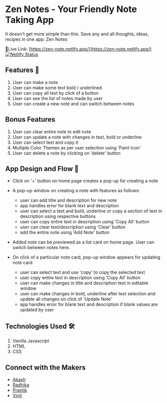 # Zen Notes - Your Friendly Note Taking App

It doesn't get more simple than this. Save any and all thoughts, ideas, recipes in one app: Zen Notes

🔗Live Link: [https://zen-note.netlify.app/](https://zen-note.netlify.app/)
[![Netlify Status](https://api.netlify.com/api/v1/badges/4a567912-ea3f-4d27-9a45-8d2045e8d234/deploy-status)](https://app.netlify.com/sites/zen-note/deploys)
</code>
## Features 💫

1. User can make a note
2. User can make some text bold / underlined
3. User can copy all text by click of a button
4. User can see the list of notes made by user
5. User can create a new note and can switch between notes

## Bonus Features

1. User can clear entire note to edit note
2. User can update a note with changes in text, bold or underline
3. User can select text and copy it 
4. Multiple Color Themes as per user selection using 'Paint Icon'
5. User can delete a note by clicking on 'delete' button

## App Design and Flow 💫

- Click on '+' button on home page creates a pop-up for creating a note

- A pop-up window on creating a note with features as follows:
    - user can add title and description for new note
    - app handles error for blank text and description
    - user can select a text and bold, underline or copy a section of text in description using respective buttons 
    - user can copy entire text in description using 'Copy All' button 
    - user can clear text/description using 'Clear' button 
    - add the entire note using 'Add Note' button

- Added note can be previewed as a list card on home page. User can switch between notes here.

- On click of a particular note card, pop-up window appears for updating note card
    - user can select text and use 'copy' to copy the selected text
    - user copy entire text in description using 'Copy All' button 
    - user can make changes in title and description text in editable window
    - user can make changes in bold, underline after text selection and update all changes on click of 'Update Note'
    - app handles error for blank text and description if blank values are updated by user


## Technologies Used 🛠️

1. Vanilla Javascript
2. HTML
3. CSS

## Connect with the Makers
- [Akash](https://github.com/AkashsRepositories)
- [Radhika](https://github.com/radhika2104)
- [Prantik](http://github.com/prantikseal)
- [Vinit](https://github.com/vinit717)





